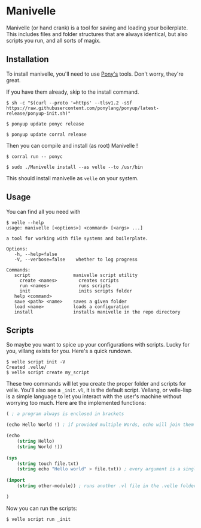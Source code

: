 
# Manivelle
Manivelle (or hand crank) is a tool for saving and loading your boilerplate. This includes files and folder structures that are always identical, but also scripts you run, and all sorts of magix.

## Installation

To install manivelle, you'll need to use [Pony's](https://github.com/ponylang/ponyup) tools. Don't worry, they're great.

If you have them already, skip to the install command.

``` shell
$ sh -c "$(curl --proto '=https' --tlsv1.2 -sSf https://raw.githubusercontent.com/ponylang/ponyup/latest-release/ponyup-init.sh)"

$ ponyup update ponyc release

$ ponyup update corral release
```

Then you can compile and install (as root) Manivelle !

``` shell
$ corral run -- ponyc

$ sudo ./Manivelle install --as velle --to /usr/bin 
```
This should install manivelle as `velle` on your system.

## Usage

You can find all you need with

``` shell
$ velle --help
usage: manivelle [<options>] <command> [<args> ...]

a tool for working with file systems and boilerplate.

Options:
   -h, --help=false       
   -V, --verbose=false    whether to log progress

Commands:
   script                manivelle script utility
     create <names>        creates scripts
     run <names>           runs scripts
     init                  inits scripts folder
   help <command>        
   save <path> <name>    saves a given folder
   load <name>           loads a configuration
   install               installs manivelle in the repo directory
```

## Scripts

So maybe you want to spice up your configurations with scripts. Lucky for you, villang exists for you. Here's a quick rundown.

``` shell
$ velle script init -V
Created .velle/
$ velle script create my_script
```

These two commands will let you create the proper folder and scripts for velle. You'll also see a `_init.vl`, it is the default script. Vellang, or velle-lisp is a simple language to let you interact with the user's machine without worrying too much. Here are the implemented functions:

``` lisp
( ; a program always is enclosed in brackets

(echo Hello World !) ; if provided multiple Words, echo will join them with a space

(echo
    (string Hello)
    (string World !))
    
(sys
    (string touch file.txt)
    (string echo "Hello world" > file.txt)) ; every argument is a single string that will be executed by the users' system
    
(import
    (string other-module)) ; runs another .vl file in the .velle folder

)
```

Now you can run the scripts:

``` shell
$ velle script run _init
```

